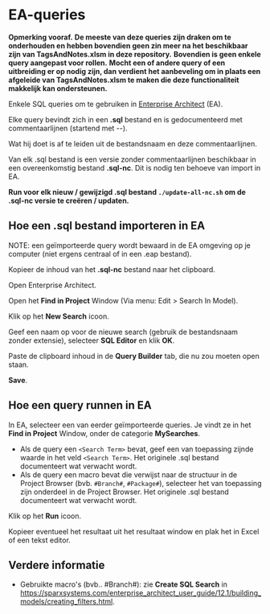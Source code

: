 # EA-queries

**Opmerking vooraf.**
**De meeste van deze queries zijn draken om te onderhouden en hebben bovendien geen zin meer na het beschikbaar zijn van TagsAndNotes.xlsm in deze repository.**
**Bovendien is geen enkele query aangepast voor rollen.**
**Mocht een of andere query of een uitbreiding er op nodig zijn, dan verdient het aanbeveling om in plaats een afgeleide van TagsAndNotes.xlsm te maken die deze functionaliteit makkelijk kan ondersteunen.**

Enkele SQL queries om te gebruiken in [Enterprise Architect](https://sparxsystems.com/products/ea/) (EA).

Elke query bevindt zich in een **.sql** bestand en is gedocumenteerd met commentaarlijnen (startend met --).

Wat hij doet is af te leiden uit de bestandsnaam en deze commentaarlijnen.

Van elk .sql bestand is een versie zonder commentaarlijnen beschikbaar in een overeenkomstig bestand **.sql-nc**.
Dit is nodig ten behoeve van import in EA.

**Run voor elk nieuw / gewijzigd .sql bestand `./update-all-nc.sh` om de .sql-nc versie te creëren / updaten.**

## Hoe een .sql bestand importeren in EA

NOTE: een geïmporteerde query wordt bewaard in de EA omgeving op je computer (niet ergens centraal of in een .eap bestand).

Kopieer de inhoud van het **.sql-nc** bestand naar het clipboard.

Open Enterprise Architect.

Open het **Find in Project** Window (Via menu: Edit > Search In Model).

Klik op het **New Search** icoon.

Geef een naam op voor de nieuwe search (gebruik de bestandsnaam zonder extensie), selecteer **SQL Editor** en klik **OK**.

Paste de clipboard inhoud in de **Query Builder** tab, die nu zou moeten open staan.

**Save**.

## Hoe een query runnen in EA

In EA, selecteer een van eerder geïmporteerde queries. Je vindt ze in het **Find in Project** Window, onder de categorie **MySearches**.

* Als de query een `<Search Term>` bevat, geef een van toepassing zijnde waarde in het veld `<Search Term>`. Het originele .sql bestand documenteert wat verwacht wordt.
* Als de query een macro bevat die verwijst naar de structuur in de Project Browser (bvb. `#Branch#`, `#Package#`), selecteer het van toepassing zijn onderdeel in de Project Browser. Het originele .sql bestand documenteert wat verwacht wordt.

Klik op het **Run** icoon.

Kopieer eventueel het resultaat uit het resultaat window en plak het in Excel of een tekst editor.

## Verdere informatie
* Gebruikte macro's (bvb.. #Branch#): zie **Create SQL Search** in https://sparxsystems.com/enterprise_architect_user_guide/12.1/building_models/creating_filters.html.
